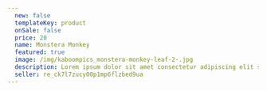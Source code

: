 ```yaml
---
  new: false
  templateKey: product
  onSale: false
  price: 20
  name: Monstera Monkey
  featured: true
  image: /img/kaboompics_monstera-monkey-leaf-2-.jpg
  description: Lorem ipsum dolor sit amet consectetur adipiscing elit sed do eiusmod tempor incididunt ut labore et dolore magna aliqua. Ut enim ad minim veniam quis nostrud exercitation ullamco laboris nisi ut aliquip ex ea commodo consequat.
  seller: re_ck7l7zucy00p1mp6flzbed9ua
---
```

